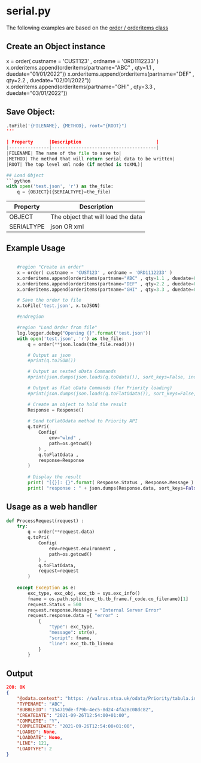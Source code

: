 # serial.py

The following examples are based on the [order / orderitems class](serial.md "order / orderitems class")

## Create an Object instance

x = order( custname = 'CUST123' , ordname = 'ORD1112233' )
x.orderitems.append(orderitems(partname="ABC" , qty=1.1 , duedate="01/01/2022"))
x.orderitems.append(orderitems(partname="DEF" , qty=2.2 , duedate="02/01/2022"))
x.orderitems.append(orderitems(partname="GHI" , qty=3.3 , duedate="03/01/2022"))


## Save Object: 
```python
.toFile('{FILENAME}, {METHOD}, root="{ROOT}")
'''

| Property      |Description                            |
|---------------|---------------------------------------|
|FILENAME| The name of the file to save to|
|METHOD| The method that will return serial data to be written|
|ROOT| The top level xml node (if method is toXML)|

## Load Object
```python
with open('test.json', 'r') as the_file:        
    q = {OBJECT}({SERIALTYPE}=the_file)
```
| Property      |Description                            |
|---------------|---------------------------------------|
|OBJECT| The object that will load the data|
|SERIALTYPE| json OR xml|

## Example Usage

```python

    #region "Create an order"
    x = order( custname = 'CUST123' , ordname = 'ORD1112233' )
    x.orderitems.append(orderitems(partname="ABC" , qty=1.1 , duedate=818181818))
    x.orderitems.append(orderitems(partname="DEF" , qty=2.2 , duedate=818181818))
    x.orderitems.append(orderitems(partname="GHI" , qty=3.3 , duedate=818181818))

    # Save the order to file    
    x.toFile('test.json', x.toJSON)

    #endregion

    #region "Load Order from file"
    log.logger.debug("Opening {}".format('test.json'))    
    with open('test.json', 'r') as the_file:
        q = order(**json.loads(the_file.read()))

        # Output as json
        #print(q.toJSON())

        # Output as nested oData Commands
        #print(json.dumps(json.loads(q.toOdata()), sort_keys=False, indent=4))

        # Output as flat oData Commands (for Priority loading)
        #print(json.dumps(json.loads(q.toFlatOdata()), sort_keys=False, indent=4))

        # Create an object to hold the result
        Response = Response()
        
        # Send toFlatOdata method to Priority API
        q.toPri(
            Config(
                env="wlnd" , 
                path=os.getcwd()
            ) , 
            q.toFlatOdata , 
            response=Response
        )
        
        # Display the result
        print( "[{}]: {}".format( Response.Status , Response.Message ) )
        print( "response : " + json.dumps(Response.data, sort_keys=False, indent=4 ))

```

## Usage as a web handler
```python
def ProcessRequest(request) :
    try:
        q = order(**request.data)        
        q.toPri(
            Config(
                env=request.environment , 
                path=os.getcwd()
            ) , 
            q.toFlatOdata, 
            request=request 
        )        
    
    except Exception as e:
        exc_type, exc_obj, exc_tb = sys.exc_info()
        fname = os.path.split(exc_tb.tb_frame.f_code.co_filename)[1]        
        request.Status = 500
        request.response.Message = "Internal Server Error"
        request.response.data ={ "error" :
            {
                "type": exc_type,
                "message": str(e),
                "script": fname,
                "line": exc_tb.tb_lineno
            }
        } 
```

## Output
``` json
200: OK
{
    "@odata.context": "https: //walrus.ntsa.uk/odata/Priority/tabula.ini/wlnd/$metadata#ZODA_TRANS/$entity",
    "TYPENAME": "ABC",
    "BUBBLEID": "154719de-f79b-4ec5-8d24-4fa28c08dc82",
    "CREATEDATE": "2021-09-26T12:54:00+01:00",
    "COMPLETE": "Y",
    "COMPLETEDATE": "2021-09-26T12:54:00+01:00",
    "LOADED": None,
    "LOADDATE": None,
    "LINE": 121,
    "LOADTYPE": 2
}
```